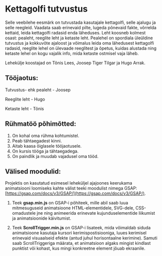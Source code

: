 # Kettagolfi tutvustus

Selle veebilehe eesmärk on tutvustada kasutajale kettagolfi, selle ajalugu ja selle reegleid. Vaadata saab erinevaid pilte, lugeda põnevaid fakte, võrrelda kettaid, leida kettagolfi radasid enda läheduses. Leht koosneb kolmest osast: pealeht, reeglite leht ja ketaste leht. Pealehel on spordiala üleüldine tutvustus ja kokkuvõte ajaloost ja võimalus leida oma lähedusest kettagolfi radasid, reeglite lehel on ülevaade reeglitest ja õpetus, kuidas alustada ning ketaste lehel on kogu vajalik info, mida ketaste ostmisel vaja läheb.

Lehekülje koostajad on Tõnis Lees, Joosep Tiger Tilgar ja Hugo Arrak.

## Tööjaotus:
Tutvustus- ehk pealeht - Joosep

Reeglite leht - Hugo

Ketaste leht - Tõnis

## Rühmatöö põhimõtted:
1. On kohal oma rühma kohtumistel.	
2. Peab tähtaegadest kinni.	
3. Aitab kaasa õiglasele tööjaotusele.	
4. On kursis tööga ja tähtaegadega.	
5. On paindlik ja muudab vajadusel oma tööd.	

## Välised moodulid:
Projektis on kasutatud esimesel leheküljel ajajoones keerukama animatsiooni loomiseks kahte välist teeki moodulist nimega GSAP: [https://gsap.com/docs/v3/GSAP/](https://gsap.com/docs/v3/GSAP/).

1. Teek **gsap.min.js** on GSAP-i põhiteek, mille abil saab luua mitmesuguseid animatsioone HTML-elementidele, SVG-dele, CSS-omadustele jne ning animeerida erinevate kujunduselementide liikumist ja animatsioonide käivitumist.

2. Teek **ScrollTrigger.min.js** on GSAP-i lisateek, mida võimaldab siduda animatsioone kasutaja kursori kerimispostisiooniga, luues kerimisel erinevaid visuaalseid efekte (antud juhul horisontaalne kerimine). Samuti saab ScrollTriggeriga määrata, et animatsioon algaks mingist kindlast punktist või kohast, kus mingi konkreetne element jõuab ekraanile.
